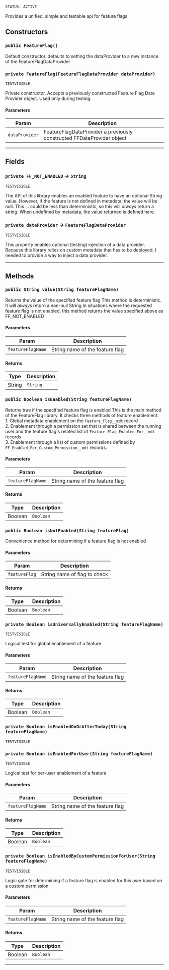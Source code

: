 `STATUS: ACTIVE`

Provides a unified, simple and testable api for feature flags

## Constructors

### `public FeatureFlag()`

Default constructor. defaults to setting the dataProvider to a new instance of the FeatureFlagDataProvider

### `private FeatureFlag(FeatureFlagDataProvider dataProvider)`

`TESTVISIBLE`

Private constructor. Accepts a previously constructed Feature Flag Data Provider object. Used only during testing.

#### Parameters

| Param          | Description                                                            |
| -------------- | ---------------------------------------------------------------------- |
| `dataProvider` | FeatureFlagDataProvider a previously constructed FFDataProvider object |

---

## Fields

### `private FF_NOT_ENABLED` → `String`

`TESTVISIBLE`

The API of this library enables an enabled feature to have an optional String value. However, if the feature is not defined in metadata, the value will be null. This ... could be less than deterministic, so this will _always_ return a string. When undefined by metadata, the value returned is defined here.

### `private dataProvider` → `FeatureFlagDataProvider`

`TESTVISIBLE`

This property enables optional (testing) injection of a data provider. Because this library relies on custom metadata that has to be deployed, I needed to provide a way to inject a data provider.

---

## Methods

### `public String value(String featureFlagName)`

Returns the value of the specified feature flag This method is deterministic. It will _always_ return a non-null String In situations where the requested feature flag is not enabled, this method returns the value specified above as FF_NOT_ENABLED

#### Parameters

| Param             | Description                     |
| ----------------- | ------------------------------- |
| `featureFlagName` | String name of the feature flag |

#### Returns

| Type   | Description |
| ------ | ----------- |
| String | `String`    |

### `public Boolean isEnabled(String featureFlagName)`

Returns true if the specified feature flag is enabled This is the main method of the FeatureFlag library. It checks three methods of feature enablement: <br>1. Global metadata enablement on the `Feature_Flag__mdt` record <br>2. Enablement through a permission set that is shared between the running user and the feature flag's related list of `Feature_Flag_Enabled_For__mdt` records <br>3. Enablement through a list of custom permissions defined by `FF_Enabled_For_Custom_Permission__mdt` records.

#### Parameters

| Param             | Description                     |
| ----------------- | ------------------------------- |
| `featureFlagName` | String name of the feature flag |

#### Returns

| Type    | Description |
| ------- | ----------- |
| Boolean | `Boolean`   |

### `public Boolean isNotEnabled(String featureFlag)`

Convenience method for determining if a feature flag is not enabled

#### Parameters

| Param         | Description                  |
| ------------- | ---------------------------- |
| `featureFlag` | String name of flag to check |

#### Returns

| Type    | Description |
| ------- | ----------- |
| Boolean | `Boolean`   |

### `private Boolean isUniversallyEnabled(String featureFlagName)`

`TESTVISIBLE`

Logical test for global enablement of a feature

#### Parameters

| Param             | Description                     |
| ----------------- | ------------------------------- |
| `featureFlagName` | String name of the feature flag |

#### Returns

| Type    | Description |
| ------- | ----------- |
| Boolean | `Boolean`   |

### `private Boolean isEnabledOnOrAfterToday(String featureFlagName)`

`TESTVISIBLE`

### `private Boolean isEnabledForUser(String featureFlagName)`

`TESTVISIBLE`

Logical test for per-user enablement of a feature

#### Parameters

| Param             | Description                     |
| ----------------- | ------------------------------- |
| `featureFlagName` | String name of the feature flag |

#### Returns

| Type    | Description |
| ------- | ----------- |
| Boolean | `Boolean`   |

### `private Boolean isEnabledByCustomPermissionForUser(String featureFlagName)`

`TESTVISIBLE`

Logic gate for determining if a feature flag is enabled for this user based on a custom permission

#### Parameters

| Param             | Description                     |
| ----------------- | ------------------------------- |
| `featureFlagName` | String name of the feature flag |

#### Returns

| Type    | Description |
| ------- | ----------- |
| Boolean | `Boolean`   |

---
